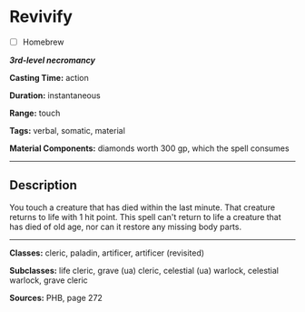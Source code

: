 # Revivify

- [ ] Homebrew

***3rd-level necromancy***

**Casting Time:** action

**Duration:** instantaneous

**Range:** touch

**Tags:** verbal, somatic, material

**Material Components:** diamonds worth 300 gp, which the spell consumes

---

## Description
You touch a creature that has died within the last minute. That creature returns to life with 1 hit point. This spell can't return to life a creature that has died of old age, nor can it restore any missing body parts.

---

**Classes:** cleric, paladin, artificer, artificer (revisited)

**Subclasses:** life cleric, grave (ua) cleric, celestial (ua) warlock, celestial warlock, grave cleric

**Sources:** PHB, page 272
